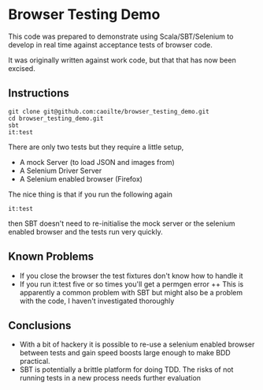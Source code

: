 Browser Testing Demo
====================

This code was prepared to demonstrate using Scala/SBT/Selenium to develop in
real time against acceptance tests of browser code.

It was originally written against work code, but that that has now been excised.

Instructions
------------

    git clone git@github.com:caoilte/browser_testing_demo.git
    cd browser_testing_demo.git
    sbt
    it:test

There are only two tests but they require a little setup,
+ A mock Server (to load JSON and images from)
+ A Selenium Driver Server
+ A Selenium enabled browser (Firefox)

The nice thing is that if you run the following again

    it:test

then SBT doesn't need to re-initialise the mock server or
the selenium enabled browser and the tests run very quickly.

Known Problems
--------------

+ If you close the browser the test fixtures don't know how to handle it
+ If you run it:test five or so times you'll get a permgen error
++ This is apparently a common problem with SBT but might also be a
problem with the code, I haven't investigated thoroughly

Conclusions
-----------

+ With a bit of hackery it is possible to re-use a selenium enabled browser
between tests and gain speed boosts large enough to make BDD practical.
+ SBT is potentially a brittle platform for doing TDD. The risks of not running
tests in a new process needs further evaluation